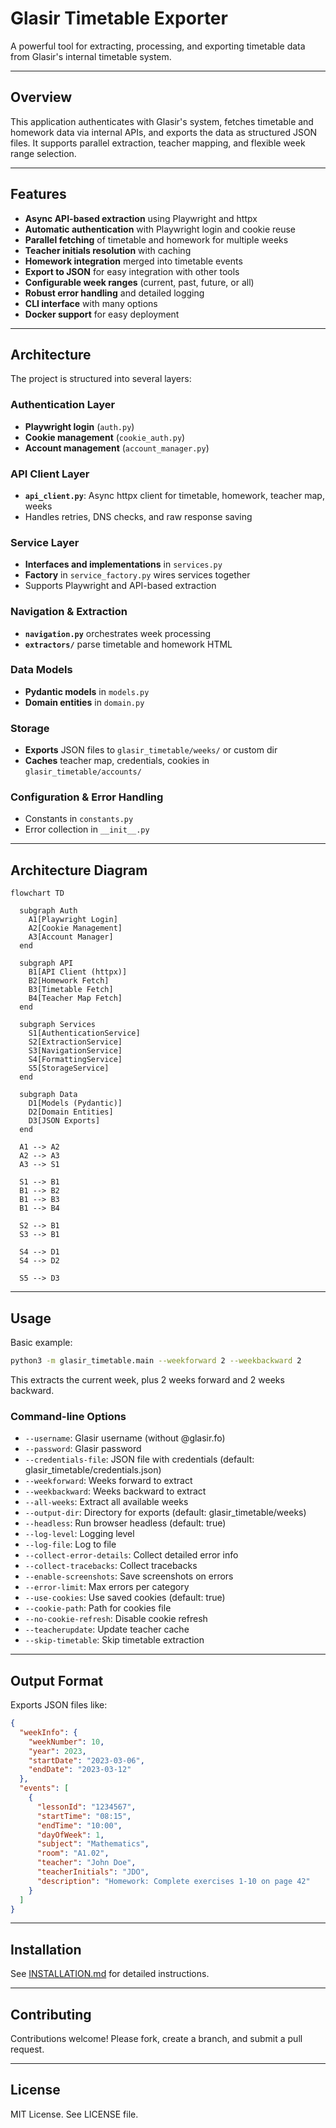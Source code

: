 # Glasir Timetable Exporter

A powerful tool for extracting, processing, and exporting timetable data from Glasir's internal timetable system.

---

## Overview

This application authenticates with Glasir's system, fetches timetable and homework data via internal APIs, and exports the data as structured JSON files. It supports parallel extraction, teacher mapping, and flexible week range selection.

---

## Features

- **Async API-based extraction** using Playwright and httpx
- **Automatic authentication** with Playwright login and cookie reuse
- **Parallel fetching** of timetable and homework for multiple weeks
- **Teacher initials resolution** with caching
- **Homework integration** merged into timetable events
- **Export to JSON** for easy integration with other tools
- **Configurable week ranges** (current, past, future, or all)
- **Robust error handling** and detailed logging
- **CLI interface** with many options
- **Docker support** for easy deployment

---

## Architecture

The project is structured into several layers:

### Authentication Layer
- **Playwright login** (`auth.py`)
- **Cookie management** (`cookie_auth.py`)
- **Account management** (`account_manager.py`)

### API Client Layer
- **`api_client.py`**: Async httpx client for timetable, homework, teacher map, weeks
- Handles retries, DNS checks, and raw response saving

### Service Layer
- **Interfaces and implementations** in `services.py`
- **Factory** in `service_factory.py` wires services together
- Supports Playwright and API-based extraction

### Navigation & Extraction
- **`navigation.py`** orchestrates week processing
- **`extractors/`** parse timetable and homework HTML

### Data Models
- **Pydantic models** in `models.py`
- **Domain entities** in `domain.py`

### Storage
- **Exports** JSON files to `glasir_timetable/weeks/` or custom dir
- **Caches** teacher map, credentials, cookies in `glasir_timetable/accounts/`

### Configuration & Error Handling
- Constants in `constants.py`
- Error collection in `__init__.py`

---

## Architecture Diagram

```mermaid
flowchart TD

  subgraph Auth
    A1[Playwright Login]
    A2[Cookie Management]
    A3[Account Manager]
  end

  subgraph API
    B1[API Client (httpx)]
    B2[Homework Fetch]
    B3[Timetable Fetch]
    B4[Teacher Map Fetch]
  end

  subgraph Services
    S1[AuthenticationService]
    S2[ExtractionService]
    S3[NavigationService]
    S4[FormattingService]
    S5[StorageService]
  end

  subgraph Data
    D1[Models (Pydantic)]
    D2[Domain Entities]
    D3[JSON Exports]
  end

  A1 --> A2
  A2 --> A3
  A3 --> S1

  S1 --> B1
  B1 --> B2
  B1 --> B3
  B1 --> B4

  S2 --> B1
  S3 --> B1

  S4 --> D1
  S4 --> D2

  S5 --> D3
```

---

## Usage

Basic example:

```bash
python3 -m glasir_timetable.main --weekforward 2 --weekbackward 2
```

This extracts the current week, plus 2 weeks forward and 2 weeks backward.

### Command-line Options

- `--username`: Glasir username (without @glasir.fo)
- `--password`: Glasir password
- `--credentials-file`: JSON file with credentials (default: glasir_timetable/credentials.json)
- `--weekforward`: Weeks forward to extract
- `--weekbackward`: Weeks backward to extract
- `--all-weeks`: Extract all available weeks
- `--output-dir`: Directory for exports (default: glasir_timetable/weeks)
- `--headless`: Run browser headless (default: true)
- `--log-level`: Logging level
- `--log-file`: Log to file
- `--collect-error-details`: Collect detailed error info
- `--collect-tracebacks`: Collect tracebacks
- `--enable-screenshots`: Save screenshots on errors
- `--error-limit`: Max errors per category
- `--use-cookies`: Use saved cookies (default: true)
- `--cookie-path`: Path for cookies file
- `--no-cookie-refresh`: Disable cookie refresh
- `--teacherupdate`: Update teacher cache
- `--skip-timetable`: Skip timetable extraction

---

## Output Format

Exports JSON files like:

```json
{
  "weekInfo": {
    "weekNumber": 10,
    "year": 2023,
    "startDate": "2023-03-06",
    "endDate": "2023-03-12"
  },
  "events": [
    {
      "lessonId": "1234567",
      "startTime": "08:15",
      "endTime": "10:00",
      "dayOfWeek": 1,
      "subject": "Mathematics",
      "room": "A1.02",
      "teacher": "John Doe",
      "teacherInitials": "JDO",
      "description": "Homework: Complete exercises 1-10 on page 42"
    }
  ]
}
```

---

## Installation

See [INSTALLATION.md](INSTALLATION.md) for detailed instructions.

---

## Contributing

Contributions welcome! Please fork, create a branch, and submit a pull request.

---

## License

MIT License. See LICENSE file.